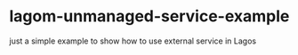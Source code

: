  
# lagom-unmanaged-service-example
just a simple example to show how to use external service in Lagos
 
